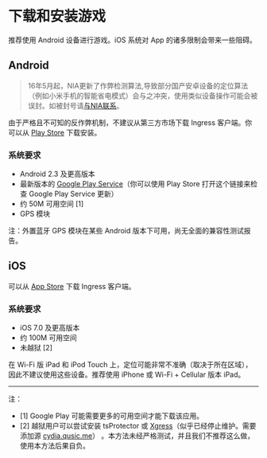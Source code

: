 # 下载和安装游戏

推荐使用 Android 设备进行游戏。iOS 系统对 App 的诸多限制会带来一些阻碍。

## Android

> 16年5月起，NIA更新了作弊检测算法,导致部分国产安卓设备的定位算法（例如小米手机的智能省电模式）会与之冲突，使用类似设备操作可能会被误封。如被封号请[与NIA联系](https://support.ingress.com/hc/en-us/requests/new?ticket_form_id=164508)。

由于严格且不可知的反作弊机制，不建议从第三方市场下载 Ingress 客户端。你可以从 [Play Store](https://play.google.com/store/apps/details?id=com.nianticproject.ingress) 下载安装。

### 系统要求

 * Android 2.3 及更高版本
 * 最新版本的 [Google Play Service](https://play.google.com/store/apps/details?id=com.google.android.gms)（你可以使用 Play Store 打开这个链接来检查 Google Play Service 更新）
 * 约 50M 可用空间 [1]
 * GPS 模块

注：外置蓝牙 GPS 模块在某些 Android 版本下可用，尚无全面的兼容性测试报告。

## iOS

可以从 [App Store](https://itunes.apple.com/us/app/ingress/id576505181?mt=8) 下载 Ingress 客户端。

### 系统要求

 * iOS 7.0 及更高版本
 * 约 100M 可用空间
 * 未越狱 [2]

在 Wi-Fi 版 iPad 和 iPod Touch 上，定位可能非常不准确（取决于所在区域），因此不建议使用这些设备。推荐使用 iPhone 或 Wi-Fi + Cellular 版本 iPad。

------------------

注：

 * [1] Google Play 可能需要更多的可用空间才能下载该应用。
 * [2] 越狱用户可以尝试安装 tsProtector 或 [Xgress](https://github.com/Qusic/Xgress)（似乎已经停止维护。需要添加源 [cydia.qusic.me](http://cydia.qusic.me/)） 。本方法未经严格测试，并且我们不推荐这么做，使用本方法后果自负。
